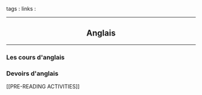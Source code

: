 tags : 
links :

****

<h2 style="text-align: center;"> Anglais </h2>

****



### Les cours d'anglais

### Devoirs d'anglais

[[PRE-READING ACTIVITIES]]